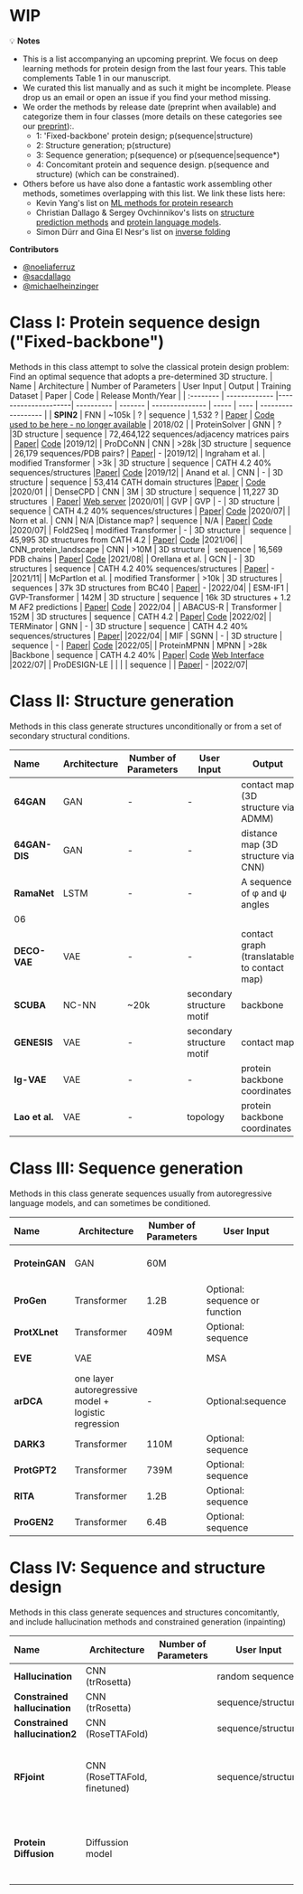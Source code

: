 
# WIP

💡 **Notes**
- This is a list accompanying an upcoming preprint. We focus on deep learning methods for protein design from the last four years. This table complements Table 1 in our manuscript.
- We curated this list manually and as such it might be incomplete. Please drop us an email or open an issue if you find your method missing.
- We order the methods by release date (preprint when available) and categorize them in four classes (more details on these categories see our [preprint]()):.
  * 1: 'Fixed-backbone' protein design; p(sequence|structure)
  * 2: Structure generation; p(structure)
  * 3: Sequence generation; p(sequence) or p(sequence|sequence*)
  * 4: Concomitant protein and sequence design. p(sequence and structure) (which can be constrained). 
- Others before us have also done a fantastic work assembling other methods, sometimes overlapping with this list. We link these lists here:
  * Kevin Yang's list on [ML methods for protein research](https://github.com/yangkky/Machine-learning-for-proteins/blob/master/README.md)
  * Christian Dallago & Sergey Ovchinnikov's lists on [structure prediction methods](https://github.com/sacdallago/folding_tools) and [protein language models](https://github.com/sacdallago/folding_tools/blob/main/pLM.md).
  * Simon Dürr and Gina El Nesr's list on [inverse folding](https://github.com/duerrsimon/folding_tools/blob/main/inversefolding.md)

**Contributors**
- [@noeliaferruz](https://twitter.com/noeliaferruz)
- [@sacdallago](https://twitter.com/sacdallago)
- [@michaelheinzinger](https://twitter.com/michaelheinzinger)

# Class I: Protein sequence design ("Fixed-backbone")
Methods in this class attempt to solve the classical protein design problem: Find an optimal sequence that adopts a pre-determined 3D structure.
| Name      | Architecture | Number of Parameters | User Input | Output | Training Dataset | Paper | Code | Release Month/Year |
| :-------- | ------------- |---------------------| ---------- | ------- | --------------- | ----- | ---- | ------------------ | 
| **SPIN2** |  FNN | ~105k | ? | sequence | 1,532 ? | [Paper](https://onlinelibrary.wiley.com/doi/10.1002/prot.25489) | [Code used to be here - no longer available](http://sparks-lab.org/service/) | 2018/02 | 
| ProteinSolver     |   GNN | ? |3D structure | sequence | 72,464,122 sequences/adjacency matrices pairs | [Paper](https://www.sciencedirect.com/science/article/pii/S2405471220303276?via%3Dihub)| [Code](https://github.com/ostrokach/proteinsolver) |2019/12|
| ProDCoNN | CNN | >28k |3D structure | sequence | 26,179 sequences/PDB pairs? | [Paper](https://onlinelibrary.wiley.com/doi/10.1002/prot.25868)| - |2019/12|
| Ingraham et al. | modified Transformer | >3k | 3D structure | sequence | CATH 4.2 40% sequences/structures |[Paper](https://www.mit.edu/~vgarg/GenerativeModelsForProteinDesign.pdf)| [Code](https://www.mit.edu/~vgarg/github.com/jingraham/neurips19-graph-protein-design) |2019/12|
| Anand et al. | CNN | - | 3D structure | sequence | 53,414  CATH domain structures  |[Paper](https://www.nature.com/articles/s41467-022-28313-9) | [Code](https://github.com/ProteinDesignLab/protein_seq_des)  |2020/01 |
| DenseCPD | CNN | 3M | 3D structure | sequence | 11,227 3D structures  | [Paper](https://pubs.acs.org/doi/10.1021/acs.jcim.0c00043)| [Web server](http://protein.org.cn/densecpd.html) |2020/01|
| GVP | GVP | - | 3D structure | sequence | CATH 4.2 40% sequences/structures | [Paper](https://arxiv.org/pdf/2009.01411)| [Code](https://github.com/drorlab/gvp) |2020/07|
| Norn et al. | CNN | N/A |Distance map? | sequence | N/A | [Paper](https://www.pnas.org/doi/10.1073/pnas.2017228118)| [Code](https://github.com/gjoni/trDesign) |2020/07|
| Fold2Seq | modified Transformer  | - | 3D structure |  sequence | 45,995 3D structures from CATH 4.2 | [Paper](https://arxiv.org/abs/2106.13058)| [Code](https://github.com/IBM/fold2seq) |2021/06|
| CNN_protein_landscape | CNN  | >10M | 3D structure |  sequence | 16,569 PDB chains | [Paper](https://link.springer.com/article/10.1007/s10867-021-09593-6)| [Code](https://github.com/akulikova64/CNN_protein_landscape) |2021/08|
| Orellana et al. | GCN | - | 3D structures | sequence | CATH 4.2 40% sequences/structures | [Paper](https://www.biorxiv.org/content/10.1101/2021.09.06.459171v3)| - |2021/11|
| McPartlon et al. | modified Transformer | >10k | 3D structures | sequences | 37k 3D structures from BC40 | [Paper](https://www.biorxiv.org/content/10.1101/2022.04.15.488492v1)| - |2022/04|
| ESM-IF1  | GVP-Transformer | 142M | 3D structure | sequence | 16k 3D structures + 1.2 M AF2 predictions | [Paper](https://www.biorxiv.org/content/10.1101/2022.04.10.487779v1.full.pdf)| [Code](https://github.com/facebookresearch/esm) | 2022/04 |
| ABACUS-R | Transformer | 152M | 3D structures | sequence | CATH 4.2 | [Paper](ttps://www.nature.com/articles/s43588-022-00273-6)| [Code](https://codeocean.com/capsule/6949436/tree/v1)  |2022/02|
| TERMinator | GNN | - | 3D structure | sequence | CATH 4.2 40% sequences/structures | [Paper](https://arxiv.org/abs/2204.13048)| |2022/04|
| MIF | SGNN | - | 3D structure | sequence | - | [Paper](https://www.biorxiv.org/content/10.1101/2022.05.25.493516v1)| [Code](https://github.com/microsoft/protein-sequence-models) |2022/05|
| ProteinMPNN | MPNN | >28k |Backbone | sequence | CATH 4.2 40% | [Paper](https://www.biorxiv.org/content/10.1101/2022.06.03.494563v1)| [Code](https://github.com/dauparas/ProteinMPNN) [Web Interface](https://github.com/dauparas/ProteinMPNN) |2022/07|
| ProDESIGN-LE |  |  | | sequence | | [Paper](https://www.biorxiv.org/content/10.1101/2022.06.25.497605v4)| - |2022/07|



#  Class II: Structure generation
Methods in this class generate structures unconditionally or from a set of secondary structural conditions.

| Name      | Architecture | Number of Parameters | User Input | Output | Training Dataset | Paper | Code | Release Month/Year |
| :-------- | ------------- |---------------------| ---------- | ------- | --------------- | ----- | ---- | ------------------ | 
| **64GAN** |  GAN | - | - | contact map (3D structure via ADMM) | 427,659 contact maps | [Paper](https://papers.nips.cc/paper/2018/hash/afa299a4d1d8c52e75dd8a24c3ce534f-Abstract.html) |-|  2018/12| 
| **64GAN-DIS** | GAN | - | - | distance map (3D structure via CNN) | 800,000 distance maps | [Paper](https://openreview.net/forum?id=SJxnVL8YOV) |  | 2019/03| 
| **RamaNet** |  LSTM  | - | - | A sequence of φ and ψ angles | 607 helical structures | [Paper](https://f1000research.com/articles/9-298) | [Code](https://sarisabban.github.io/RamaNet/) | 19/
06 | 
| **DECO-VAE** | VAE  | - | - | contact graph (translatable to contact map) | >650,000 contact graphs | [Paper](https://arxiv.org/abs/2004.07119) | - | 2020/04 | 
| **SCUBA** |  NC-NN | ~20k | secondary structure motif | backbone | 12,465  structures | [Paper](https://www.nature.com/articles/s41586-021-04383-5) | [Code](https://zenodo.org/record/4533424#.YwP3UPFBwqs) | | 
| **GENESIS** |  VAE | - | secondary structure motif | contact map | 40,726 backbones with remodeled loops | [Paper](https://openreview.net/pdf?id=DwN81YIXGQP) | - | 2022/04 | 
| **Ig-VAE** | VAE | - | - | protein backbone coordinates | 10,768 individual immunoglobulin domains | [Paper](https://journals.plos.org/ploscompbiol/article?id=10.1371/journal.pcbi.1010271) | [Code](https://github.com/ProteinDesignLab/IgVAE) | 2022/06| 
| **Lao et al.** | VAE | - | topology | protein backbone coordinates | CATH 4.2 40% sequences/structures | [Paper](https://www.biorxiv.org/content/10.1101/2022.07.09.499440) | Code release soon | 2022/07| 

# Class III: Sequence generation
Methods in this class generate sequences usually from autoregressive language models, and can sometimes be conditioned.

| Name      | Architecture | Number of Parameters | User Input | Output | Training Dataset | Paper | Code | Release Month/Year |
| :-------- | ------------- |---------------------| ---------- | ------- | --------------- | ----- | ---- | ------------------ | 
| **ProteinGAN** | GAN  | 60M |   | sequence |  16,706 MDH sequences | [Paper](https://www.nature.com/articles/s42256-021-00310-5) | [Code](https://github.com/Biomatter-Designs/ProteinGAN) | 2019/03 | 
| **ProGen** | Transformer  | 1.2B | Optional: sequence or function | sequence | 280M sequences | [Paper](https://www.biorxiv.org/content/10.1101/2020.03.07.982272v2) | [Code](https://github.com/salesforce/progen) | 2020/03 | 
| **ProtXLnet** |  Transformer |409M | Optional: sequence | sequence | UniRef100 | [Paper](https://ieeexplore.ieee.org/document/9477085) | [Code](https://huggingface.co/Rostlab/prot_xlnet) | 2020/07 | 
| **EVE** | VAE |  | MSA | Sequence | 3,219 MSAs | [Paper](https://www.nature.com/articles/s41586-021-04043-8) | [Code](https://github.com/OATML-Markslab/EVE) | 2020/12 | 
| **arDCA** | one layer autoregressive model + logistic regression | - | Optional:sequence | sequence  | 1,019,208 sequences  | [Paper](https://www.nature.com/articles/s41467-021-25756-4) | [Code](https://github.com/pagnani/ArDCA.jl) | 2021/03| 
| **DARK3** | Transformer  | 110M | Optional: sequence | sequence | 615,000 sequences | [Paper](https://www.biorxiv.org/content/10.1101/2022.01.27.478087v1.full) |  | 2022/01 | 
| **ProtGPT2** | Transformer | 739M | Optional: sequence | sequence | UniRef50 | [Paper](https://www.nature.com/articles/s41467-022-32007-7) | [Code](https://huggingface.co/nferruz/ProtGPT2) | 2022/03 | 
| **RITA** |  Transformer |  1.2B | Optional: sequence | sequence | UniRef50 | [Paper](https://arxiv.org/abs/2205.05789) | [Code](https://huggingface.co/lightonai/RITA_xl) | 2022/05 | 
| **ProGEN2** | Transformer  | 6.4B | Optional: sequence | sequence |  | [Paper](https://arxiv.org/abs/2206.13517) | [Code](https://github.com/salesforce/progen) | 2022/06 |

# Class IV: Sequence and structure design
Methods in this class generate sequences and structures concomitantly, and include hallucination methods and constrained generation (inpainting)

| Name      | Architecture | Number of Parameters | User Input | Output | Training Dataset | Paper | Code | Release Month/Year |
| :-------- | ------------- |---------------------| ---------- | ------- | --------------- | ----- | ---- | ------------------ | 
| **Hallucination** | CNN (trRosetta)  |  | random sequence | sequence/structure | N/A | [Paper](https://www.nature.com/articles/s41586-021-04184-w) | [Code](https://github.com/gjoni/trDesign) | 2020/07 | 
| **Constrained hallucination** |  CNN (trRosetta) | | sequence/structure | sequence/structure | N/A | [Paper](https://pubmed.ncbi.nlm.nih.gov/34547592/) | [Code](https://www.biorxiv.org/content/10.1101/2020.11.29.402743v1.full) | 2020/11 | 
| **Constrained hallucination2** |  CNN (RoseTTAFold) | | sequence/structure | sequence/structure | N/A | [Paper](https://www.science.org/doi/full/10.1126/science.abn2100?af=R) | [Code](https://github.com/RosettaCommons/RFDesign) | 2021/11 | 
| **RFjoint** | CNN (RoseTTAFold, finetuned) | | sequence/structure | sequence/structure | 25% PDB version 02/2020 + 75 % AF2 structures  | [Paper](https://www.science.org/doi/full/10.1126/science.abn2100?af=R) | [Code](https://github.com/RosettaCommons/RFDesign) | 2021/11 | 
| **Protein Diffusion** | Diffussion model  |  | | sequence/structure | 53,414 3D structures (95% CATH 4.2 S95) | [Paper](https://arxiv.org/abs/2205.15019) | [Code](https://nanand2.github.io/proteins/) | 2022/05| 

